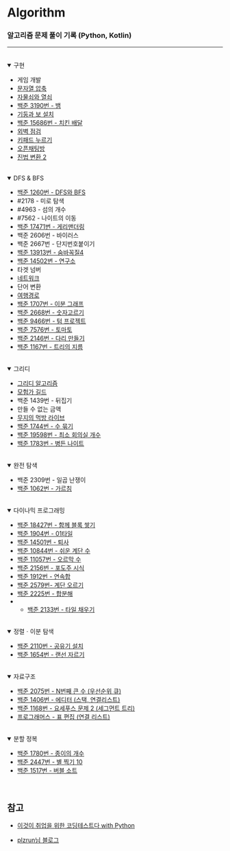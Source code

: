 # Algorithm
### 알고리즘 문제 풀이 기록 (Python, Kotlin)

---
<br>

<details open markdown = "1">

<summary>구현</summary>

  - 게임 개발
  - [문자열 압축](https://github.com/ERyukSa/Algorithm/blob/main/%EA%B5%AC%ED%98%84/%EB%AC%B8%EC%9E%90%EC%97%B4%20%EC%95%95%EC%B6%95.md)
  - [자물쇠와 열쇠](https://github.com/ERyukSa/Algorithm/blob/main/%EA%B5%AC%ED%98%84/%EC%9E%90%EB%AC%BC%EC%87%A0%EC%99%80%20%EC%97%B4%EC%87%A0.md)
  - [백준 3190번 - 뱀](https://github.com/ERyukSa/Algorithm/blob/main/%EA%B5%AC%ED%98%84/%233190%20-%20%EB%B1%80.md)
  - [기둥과 보 설치](https://github.com/ERyukSa/Algorithm/blob/main/%EA%B5%AC%ED%98%84/%EA%B8%B0%EB%91%A5%EA%B3%BC%20%EB%B3%B4%20%EC%84%A4%EC%B9%98.md)
  - [백준 15686번 - 치킨 배달](https://github.com/ERyukSa/Algorithm/blob/main/%EA%B5%AC%ED%98%84/%2315686%20-%20%EC%B9%98%ED%82%A8%20%EB%B0%B0%EB%8B%AC.md)
  - [외벽 점검](https://github.com/ERyukSa/Algorithm/blob/main/%EA%B5%AC%ED%98%84/%EC%99%B8%EB%B2%BD%20%EC%A0%90%EA%B2%80.md)
  - [키패드 누르기](https://best-human-developer.tistory.com/2)
  - [오픈채팅방](https://best-human-developer.tistory.com/3)
  - [진법 변환 2](https://best-human-developer.tistory.com/29)
  
</details>

<br>

<details open markdown="2">

<summary>DFS & BFS</summary>

  - [백준 1260번 - DFS와 BFS](https://github.com/ERyukSa/Algorithm/blob/main/DFS&BFS/%231260%20-%20DFS%EC%99%80%20BFS.md)
  - #2178 - 미로 탐색
  - #4963 - 섬의 개수
  - #7562 - 나이트의 이동
  - [백준 17471번 - 게리맨더링](https://github.com/ERyukSa/Algorithm/blob/main/DFS%26BFS/%2317471%20-%20%EA%B2%8C%EB%A6%AC%EB%A7%A8%EB%8D%94%EB%A7%81.md)
  - 백준 2606번 - 바이러스
  - 백준 2667번 - 단지번호붙이기  
  - [백준 13913번 - 숨바꼭질4](https://github.com/ERyukSa/Algorithm/blob/main/DFS%26BFS/%2313913%20-%20%EC%88%A8%EB%B0%94%EA%BC%AD%EC%A7%884.md)
  - [백준 14502번 - 연구소](https://github.com/ERyukSa/Algorithm/blob/main/DFS%26BFS/%2314502%20-%20%EC%97%B0%EA%B5%AC%EC%86%8C.md)
  - 타겟 넘버
  - [네트워크](https://github.com/ERyukSa/Algorithm/blob/main/DFS%26BFS/%EB%84%A4%ED%8A%B8%EC%9B%8C%ED%81%AC.md)
  - 단어 변환
  - [여행경로](https://github.com/ERyukSa/Algorithm/blob/main/DFS%26BFS/%EC%97%AC%ED%96%89%EA%B2%BD%EB%A1%9C.md)
  - [백준 1707번 - 이분 그래프](https://best-human-developer.tistory.com/7)
  - [백준 2668번 - 숫자고르기](https://best-human-developer.tistory.com/18)
  - [백준 9466번 - 텀 프로젝트](https://best-human-developer.tistory.com/33)
  - [백준 7576번 - 토마토](https://best-human-developer.tistory.com/34)
  - [백준 2146번 - 다리 만들기](https://best-human-developer.tistory.com/35)
  - [백준 1167번 - 트리의 지름](https://best-human-developer.tistory.com/36)
  
</details>

<br>

<details open markdown="3">

<summary>그리디</summary>

  - [그리디 알고리즘](https://github.com/ERyukSa/Algorithm/blob/main/Greedy/Greedy.md)
  - [모험가 길드](./Greedy/모험가%20길드.md) 
  - 백준 1439번 - 뒤집기
  - 만들 수 없는 금액
  - [무지의 먹방 라이브](https://github.com/ERyukSa/Algorithm/blob/main/Greedy/%EB%AC%B4%EC%A7%80%EC%9D%98%20%EB%A8%B9%EB%B0%A9%20%EB%9D%BC%EC%9D%B4%EB%B8%8C.md)
  - [백준 1744번 - 수 묶기](https://best-human-developer.tistory.com/8)
  - [백준 19598번 - 최소 회의실 개수](https://best-human-developer.tistory.com/23)
  - [백준 1783번 - 병든 나이트](https://best-human-developer.tistory.com/47)

</details>

<br>

<details open markdown="4">

<summary>완전 탐색</summary>

  - 백준 2309번 - 일곱 난쟁이
  - [백준 1062번 - 가르침](https://best-human-developer.tistory.com/6)

</details>

<br>

<details open markdown="5">

<summary>다이나믹 프로그래밍</summary>

  - [백준 18427번 - 함께 블록 쌓기](https://best-human-developer.tistory.com/5)
  - [백준 1904번 - 01타일](https://best-human-developer.tistory.com/10)
  - [백준 14501번 - 퇴사](https://best-human-developer.tistory.com/11)
  - [백준 10844번 - 쉬운 계단 수](https://best-human-developer.tistory.com/14)
  - [백준 11057번 - 오르막 수](https://best-human-developer.tistory.com/15)
  - [백준 2156번 - 포도주 시식](https://best-human-developer.tistory.com/19)
  - [백준 1912번 - 연속합](https://best-human-developer.tistory.com/21)
  - [백준 2579번- 계단 오르기](https://best-human-developer.tistory.com/22)
  - [백준 2225번 - 합분해](https://best-human-developer.tistory.com/25)
  - - [백준 2133번 - 타일 채우기](https://best-human-developer.tistory.com/26)

</details>

<br>

<details open markdown="6">

<summary>정렬ㆍ이분 탐색</summary>

  - [백준 2110번 - 공유기 설치](https://best-human-developer.tistory.com/17)
  - [백준 1654번 - 랜선 자르기](https://best-human-developer.tistory.com/38)

</details>

<br>

<details open markdown="7">

<summary>자료구조</summary>

  - [백준 2075번 - N번째 큰 수 (우선순위 큐)](https://best-human-developer.tistory.com/24)
  - [백준 1406번 - 에디터 (스택, 연결리스트)](https://best-human-developer.tistory.com/27)
  - [백준 1168번 - 요세푸스 문제 2 (세그먼트 트리)](https://best-human-developer.tistory.com/28)
  - [프로그래머스 - 표 편집 (연결 리스트)](https://best-human-developer.tistory.com/49)

</details>

<br>

<details open markdown="8">

<summary>분할 정복</summary>
  
  - [백준 1780번 - 종이의 개수](https://best-human-developer.tistory.com/41)
  - [백준 2447번 - 별 찍기 10](https://best-human-developer.tistory.com/42)
  - [백준 1517번 - 버블 소트](https://best-human-developer.tistory.com/46)

</details>

<br>

## 참고

- [이것이 취업을 위한 코딩테스트다 with Python](https://book.naver.com/bookdb/book_detail.nhn?bid=16439154)

- [plzrun님 블로그](https://plzrun.tistory.com/entry/%EC%95%8C%EA%B3%A0%EB%A6%AC%EC%A6%98-%EB%AC%B8%EC%A0%9C%ED%92%80%EC%9D%B4PS-%EC%8B%9C%EC%9E%91%ED%95%98%EA%B8%B0)
